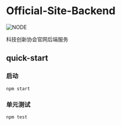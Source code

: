 # Official-Site-Backend

![NODE](https://img.shields.io/badge/node.js->10.13.0-green.svg)


科技创新协会官网后端服务

## quick-start

### 启动
```npm start```

### 单元测试
```npm test```